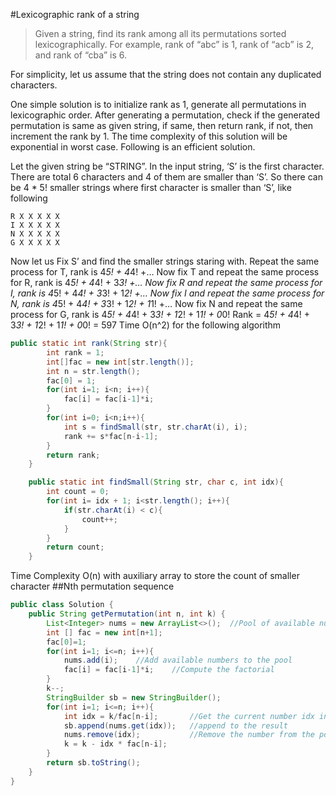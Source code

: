 #Lexicographic rank of a string
>Given a string, find its rank among all its permutations sorted lexicographically. For example, rank of “abc” is 1, rank of “acb” is 2, and rank of “cba” is 6. 

For simplicity, let us assume that the string does not contain any duplicated characters.

One simple solution is to initialize rank as 1, generate all permutations in lexicographic order. After generating a permutation, check if the generated permutation is same as given string, if same, then return rank, if not, then increment the rank by 1. The time complexity of this solution will be exponential in worst case. Following is an efficient solution.

Let the given string be “STRING”. In the input string, ‘S’ is the first character. There are total 6 characters and 4 of them are smaller than ‘S’. So there can be 4 * 5! smaller strings where first character is smaller than ‘S’, like following
```
R X X X X X
I X X X X X
N X X X X X
G X X X X X
```
Now let us Fix S’ and find the smaller strings staring with.
Repeat the same process for T, rank is 4*5! + 4*4! +…
Now fix T and repeat the same process for R, rank is 4*5! + 4*4! + 3*3! +…
Now fix R and repeat the same process for I, rank is 4*5! + 4*4! + 3*3! + 1*2! +…
Now fix I and repeat the same process for N, rank is 4*5! + 4*4! + 3*3! + 1*2! + 1*1! +…
Now fix N and repeat the same process for G, rank is 4*5! + 4*4! + 3*3! + 1*2! + 1*1! + 0*0!
Rank = 4*5! + 4*4! + 3*3! + 1*2! + 1*1! + 0*0! = 597
Time O(n^2) for the following algorithm
```java
public static int rank(String str){
        int rank = 1;
        int[]fac = new int[str.length()];
        int n = str.length();
        fac[0] = 1;
        for(int i=1; i<n; i++){
            fac[i] = fac[i-1]*i;
        }
        for(int i=0; i<n;i++){
            int s = findSmall(str, str.charAt(i), i);
            rank += s*fac[n-i-1];
        }
        return rank;
    }

    public static int findSmall(String str, char c, int idx){
        int count = 0;
        for(int i= idx + 1; i<str.length(); i++){
            if(str.charAt(i) < c){
                count++;
            }
        }
        return count;
    }
```
Time Complexity O(n) with auxiliary array to store the count of smaller character
##Nth permutation sequence
```java
public class Solution {
    public String getPermutation(int n, int k) {
        List<Integer> nums = new ArrayList<>();  //Pool of available numbers
        int [] fac = new int[n+1];
        fac[0]=1;
        for(int i=1; i<=n; i++){
            nums.add(i);    //Add available numbers to the pool
            fac[i] = fac[i-1]*i;    //Compute the factorial
        }
        k--;
        StringBuilder sb = new StringBuilder();
        for(int i=1; i<=n; i++){
            int idx = k/fac[n-i];       //Get the current number idx in the list
            sb.append(nums.get(idx));   //append to the result
            nums.remove(idx);           //Remove the number from the pool
            k = k - idx * fac[n-i];
        }
        return sb.toString();
    }
}
```
